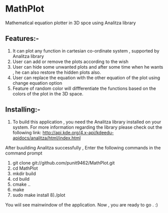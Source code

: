 MathPlot
========

Mathematical equation plotter in 3D spce using Analitza library 

Features:-
-----------
1) It can plot any function in cartesian co-ordinate system , supported by Analitza library
2) User can add or remove the plots according to the wish
3) User can hide some unwanted plots and after some time when he wants , he can also restore the hidden plots also.
4) User can replace the equation with the other equation of the plot using change equation option
5) Feature of random color will diffferentiate the functions based on the colors of the plot in the 3D space.

Installing:-
-----------
1) To build this application , you need the Analitza library installed on your system.
For more information regarding the library please check out the following link: 
http://api.kde.org/4.x-api/kdeedu-apidocs/analitza/html/index.html

After buuilding Analitza successfully , 
Enter the following commands in the command prompt 
1) git clone git://github.com/punit9462/MathPlot.git
2) cd MathPlot
3) mkdir build 
4) cd build
5) cmake ..
6) make
7) sudo make install
8)./plot

You wiil see mainwindow of the application. Now , you are ready to go . :)
